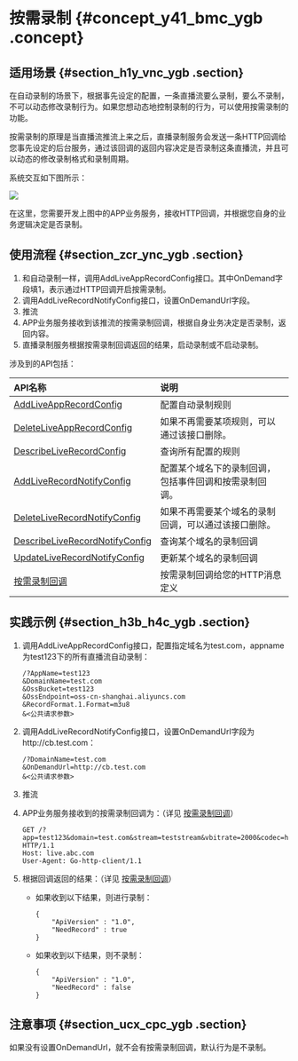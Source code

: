 # 按需录制 {#concept_y41_bmc_ygb .concept}

## 适用场景 {#section_h1y_vnc_ygb .section}

在自动录制的场景下，根据事先设定的配置，一条直播流要么录制，要么不录制，不可以动态修改录制行为。如果您想动态地控制录制的行为，可以使用按需录制的功能。

按需录制的原理是当直播流推流上来之后，直播录制服务会发送一条HTTP回调给您事先设定的后台服务，通过该回调的返回内容决定是否录制这条直播流，并且可以动态的修改录制格式和录制周期。

系统交互如下图所示：

![](http://static-aliyun-doc.oss-cn-hangzhou.aliyuncs.com/assets/img/134128/155143263939811_zh-CN.png)

在这里，您需要开发上图中的APP业务服务，接收HTTP回调，并根据您自身的业务逻辑决定是否录制。

## 使用流程 {#section_zcr_ync_ygb .section}

1.  和自动录制一样，调用AddLiveAppRecordConfig接口。其中OnDemand字段填1，表示通过HTTP回调开启按需录制。
2.  调用AddLiveRecordNotifyConfig接口，设置OnDemandUrl字段。
3.  推流
4.  APP业务服务接收到该推流的按需录制回调，根据自身业务决定是否录制，返回内容。
5.  直播录制服务根据按需录制回调返回的结果，启动录制或不启动录制。

涉及到的API包括：

|API名称|说明|
|:----|:-|
|[AddLiveAppRecordConfig](../../../../../cn.zh-CN/API参考/直播录制/AddLiveAppRecordConfig.md#)|配置自动录制规则|
|[DeleteLiveAppRecordConfig](../../../../../cn.zh-CN/API参考/直播录制/DeleteLiveAppRecordConfig.md#)|如果不再需要某项规则，可以通过该接口删除。|
|[DescribeLiveRecordConfig](../../../../../cn.zh-CN/API参考/直播录制/DescribeLiveRecordConfig.md#)|查询所有配置的规则|
|[AddLiveRecordNotifyConfig](../../../../../cn.zh-CN/API参考/直播录制/AddLiveRecordNotifyConfig.md#)|配置某个域名下的录制回调，包括事件回调和按需录制回调。|
|[DeleteLiveRecordNotifyConfig](../../../../../cn.zh-CN/API参考/直播录制/DeleteLiveRecordNotifyConfig.md#)|如果不再需要某个域名的录制回调，可以通过该接口删除。|
|[DescribeLiveRecordNotifyConfig](../../../../../cn.zh-CN/API参考/直播录制/DescribeLiveRecordNotifyConfig.md#)|查询某个域名的录制回调|
|[UpdateLiveRecordNotifyConfig](../../../../../cn.zh-CN/API参考/直播录制/UpdateLiveRecordNotifyConfig.md#)|更新某个域名的录制回调|
|[按需录制回调](../../../../../cn.zh-CN/API参考/直播录制/按需录制回调.md#)|按需录制回调给您的HTTP消息定义|

## 实践示例 {#section_h3b_h4c_ygb .section}

1.  调用AddLiveAppRecordConfig接口，配置指定域名为test.com，appname为test123下的所有直播流自动录制：

    ```
    /?AppName=test123
    &DomainName=test.com
    &OssBucket=test123
    &OssEndpoint=oss-cn-shanghai.aliyuncs.com
    &RecordFormat.1.Format=m3u8
    &<公共请求参数>
    ```

2.  调用AddLiveRecordNotifyConfig接口，设置OnDemandUrl字段为http://cb.test.com：

    ```
    /?DomainName=test.com
    &OnDemandUrl=http://cb.test.com
    &<公共请求参数>
    ```

3.  推流
4.  APP业务服务接收到的按需录制回调为：（详见 [按需录制回调](../../../../../cn.zh-CN/API参考/直播录制/按需录制回调.md#)）

    ```
    GET /?app=test123&domain=test.com&stream=teststream&vbitrate=2000&codec=h264 HTTP/1.1
    Host: live.abc.com
    User-Agent: Go-http-client/1.1
    ```

5.  根据回调返回的结果：（详见 [按需录制回调](../../../../../cn.zh-CN/API参考/直播录制/按需录制回调.md#)）
    -   如果收到以下结果，则进行录制：

        ```
        {
            "ApiVersion" : "1.0",
            "NeedRecord" : true
        }
        ```

    -   如果收到以下结果，则不录制：

        ```
        {
            "ApiVersion" : "1.0",
            "NeedRecord" : false
        }
        ```


## 注意事项 {#section_ucx_cpc_ygb .section}

如果没有设置OnDemandUrl，就不会有按需录制回调，默认行为是不录制。

